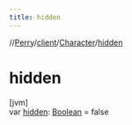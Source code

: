 ```yaml
---
title: hidden
---
```

//[Perry](../../../index.html)/[client](../index.html)/[Character](index.html)/[hidden](hidden.html)



# hidden



[jvm]\
var [hidden](hidden.html): [Boolean](https://kotlinlang.org/api/latest/jvm/stdlib/kotlin/-boolean/index.html) = false




